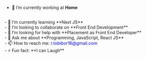 


- 🔭 I’m currently working at **Home**
<br/>
- 🌱 I’m currently learning **Next JS**
<br/>
- 👯 I’m looking to collaborate on **Front End Development**
<br/>
- 🤔 I’m looking for help with **Placement as Front End Developer**
<br/>
- 💬 Ask me about **Programming, JavaScript, React JS**
<br/>
- 📫 How to reach me: <span style="color:blue;">r.tobibor16@gmail.com</span>
<br/>
- ⚡ Fun fact: **I can Laugh**

